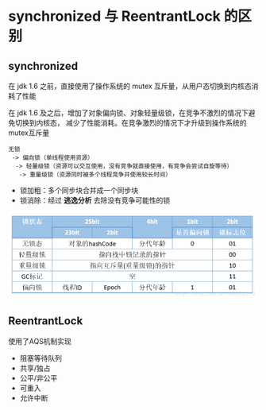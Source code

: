 # synchronized 与 ReentrantLock 的区别

## synchronized

在 jdk 1.6 之前，直接使用了操作系统的 mutex 互斥量，从用户态切换到内核态消耗了性能

在 jdk 1.6 及之后，增加了对象偏向锁、对象轻量级锁，在竞争不激烈的情况下避免切换到内核态，
减少了性能消耗。在竞争激烈的情况下才升级到操作系统的mutex互斥量

```shell
无锁 
 -> 偏向锁（单线程使用资源） 
  -> 轻量级锁（资源可以交互使用，没有竞争就直接使用，有竞争会尝试自旋等待） 
   -> 重量级锁（资源同时被多个线程竞争并使用较长时间）
```

- 锁加粗：多个同步块合并成一个同步块
- 锁消除：经过 **逃逸分析** 去除没有竞争可能性的锁

![使用 synchronized 时作为锁的对象的markword](markword.jfif)

## ReentrantLock

使用了AQS机制实现

- 阻塞等待队列
- 共享/独占
- 公平/非公平
- 可重入
- 允许中断
